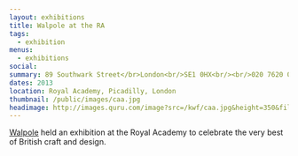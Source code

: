 ```yaml
---
layout: exhibitions
title: Walpole at the RA
tags:
  - exhibition
menus:
  - exhibitions
social:
summary: 89 Southwark Street</br>London<br/>SE1 0HX<br/><br/>020 7620 0086
dates: 2013
location: Royal Academy, Picadilly, London
thumbnail: /public/images/caa.jpg
headimage: http://images.quru.com/image?src=/kwf/caa.jpg&height=350&fill=%23ffffff&strip=1
---
```

[Walpole](http://walpole.org.uk) held an exhibition at the Royal Academy to celebrate the very best of British craft and design.


